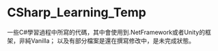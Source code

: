 # CSharp_Learning_Temp

一些C#學習過程中所寫的代碼，其中會使用到.NetFramework或者Unity的框架，非純Vanilla；
以及有部分檔案是還在撰寫修改中，是未完成狀態。
